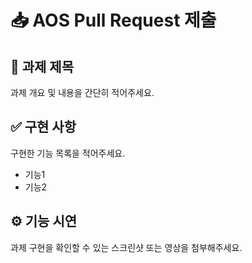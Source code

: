 # 📥 AOS Pull Request 제출

## 📌 과제 제목
<!-- 과제 주차와 과제명을 적어주세요 -->
과제 개요 및 내용을 간단히 적어주세요.

## ✅ 구현 사항
<!-- 구현한 기능 목록을 적어주세요 -->
구현한 기능 목록을 적어주세요.
- 기능1
- 기능2

## ⚙️ 기능 시연
<!-- 기능이 작동하는 모습을 gif로 추가해주세요 -->
과제 구현을 확인할 수 있는 스크린샷 또는 영상을 첨부해주세요.
